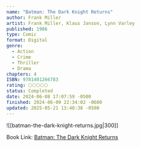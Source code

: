 ```yaml
---
name: "Batman: The Dark Knight Returns"
author: Frank Miller
artist: Frank Miller, Klaus Janson, Lynn Varley
published: 1986
type: Comic
format: Digital
genre:
  - Action
  - Crime
  - Thriller
  - Drama
chapters: 4
ISBN: 9781401266783
rating: 🌕🌕🌕🌕🌕
status: Completed
date: 2024-06-08 17:07:59 -0500
finished: 2024-06-09 22:34:02 -0600
updated: 2025-05-21 13:40:38 -0500
---
```


![[batman-the-dark-knight-returns.jpg|300]]

Book Link: [Batman: The Dark Knight Returns](https://dc.fandom.com/wiki/Batman:_The_Dark_Knight_Returns)
